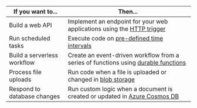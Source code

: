 | If you want to...           | Then...                                                                                                                                    |
|-----------------------------|--------------------------------------------------------------------------------------------------------------------------------------------|
| Build a web API             | Implement an endpoint for your web applications using the [HTTP trigger](https://aka.ms/functions-getstarted-httptrigger)                  |
| Run scheduled tasks         | Execute code on [pre-defined time intervals](https://aka.ms/functions-getstarted-timertrigger)                                             |
| Build a serverless workflow | Create an event-driven workflow from a series of functions using [durable functions](https://aka.ms/functions-getstarted-durablefunctions) |
| Process file uploads        | Run code when a file is uploaded or changed in [blob storage](https://aka.ms/functions-getstarted-blogstorage)                             |
| Respond to database changes | Run custom logic when a document is created or updated in [Azure Cosmos DB](https://aka.ms/functions-getstarted-cosmosdb)                  |
